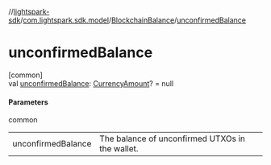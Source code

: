 //[lightspark-sdk](../../../index.md)/[com.lightspark.sdk.model](../index.md)/[BlockchainBalance](index.md)/[unconfirmedBalance](unconfirmed-balance.md)

# unconfirmedBalance

[common]\
val [unconfirmedBalance](unconfirmed-balance.md): [CurrencyAmount](../-currency-amount/index.md)? = null

#### Parameters

common

| | |
|---|---|
| unconfirmedBalance | The balance of unconfirmed UTXOs in the wallet. |
